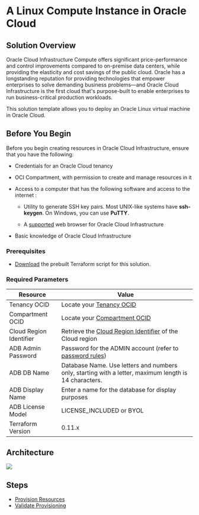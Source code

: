 # A Linux Compute Instance in Oracle Cloud

## Solution Overview

Oracle Cloud Infrastructure Compute offers significant price-performance and control improvements compared to on-premise data centers, while providing the elasticity and cost savings of the public cloud. Oracle has a longstanding reputation for providing technologies that empower enterprises to solve demanding business problems—and Oracle Cloud Infrastructure is the first cloud that's purpose-built to enable enterprises to run business-critical production workloads.

This solution template allows you to deploy an Oracle Linux virtual machine in Oracle Cloud.

## Before You Begin

Before you begin creating resources in Oracle Cloud Infrastructure, ensure that you have the following:

* Credentials for an Oracle Cloud tenancy

* OCI Compartment, with permission to create and manage resources in it

* Access to a computer that has the following software and access to the internet :

    * Utility to generate SSH key pairs. Most UNIX-like systems have **ssh-keygen**. On Windows, you can use **PuTTY**.

    * A [supported](https://docs.oracle.com/en/cloud/get-started/subscriptions-cloud/csgsg/web-browser-requirements.html) web browser for Oracle Cloud Infrastructure

* Basic knowledge of Oracle Cloud Infrastructure

### Prerequisites

* [Download](../scripts/terraform/resmgr/vcn-compute.zip) the prebuilt Terraform script for this solution.

### Required Parameters

| Resource       | Value |
|----------------|-------|
|Tenancy OCID    |Locate your [Tenancy OCID](https://docs.cloud.oracle.com/en-us/iaas/Content/General/Concepts/identifiers.htm)|
|Compartment OCID|Locate your [Compartment OCID](https://docs.cloud.oracle.com/en-us/iaas/Content/General/Concepts/identifiers.htm)|
|Cloud Region Identifier | Retrieve the [Cloud Region Identifier](https://docs.cloud.oracle.com/en-us/iaas/Content/General/Concepts/regions.htm) of the Cloud region|
|ADB Admin Password | Password for the ADMIN account (refer to [password rules](https://docs.oracle.com/en/cloud/paas/autonomous-data-warehouse-cloud/user/manage-users-admin.html#GUID-B227C664-EBA0-4B5E-B11C-A56B16567C1B))|
|ADB DB Name | Database Name. Use letters and numbers only, starting with a letter, maximum length is 14 characters.|
|ADB Display Name | Enter a name for the database for display purposes|
|ADB License Model | LICENSE_INCLUDED or BYOL|
|Terraform Version | 0.11.x|

## Architecture

![](./about-this/images/VM.png)

## Steps

- [Provision Resources](?lab=provision-resources)
- [Validate Provisioning](?lab=validate-provisioning)
